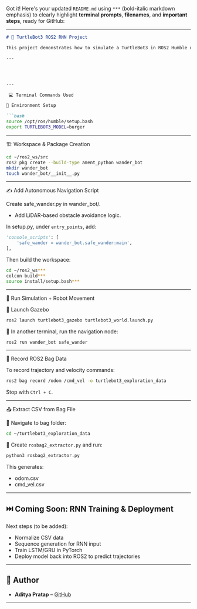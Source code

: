 Got it! Here's your updated `README.md` using `***` (bold-italic markdown emphasis) to clearly highlight **terminal prompts**, **filenames**, and **important steps**, ready for GitHub:

---

```markdown
# 🧠 TurtleBot3 ROS2 RNN Project

This project demonstrates how to simulate a TurtleBot3 in ROS2 Humble using Gazebo, enable autonomous LiDAR-based navigation, record its trajectory data, and prepare for RNN-based trajectory prediction.

---




---

 💻 Terminal Commands Used

🔧 Environment Setup

```bash
source /opt/ros/humble/setup.bash
export TURTLEBOT3_MODEL=burger
````

---

🏗️ Workspace & Package Creation

```bash
cd ~/ros2_ws/src
ros2 pkg create --build-type ament_python wander_bot
mkdir wander_bot
touch wander_bot/__init__.py
```

---

 ✍️ Add Autonomous Navigation Script

Create safe\_wander.py in wander\_bot/.
* Add LiDAR-based obstacle avoidance logic.

In setup.py, under `entry_points`, add:

```python
'console_scripts': [
    'safe_wander = wander_bot.safe_wander:main',
],
```

Then build the workspace:

```bash
cd ~/ros2_ws***
colcon build***
source install/setup.bash***
```

---

🧪 Run Simulation + Robot Movement

 🧱 Launch Gazebo

```bash
ros2 launch turtlebot3_gazebo turtlebot3_world.launch.py
```

 🚦 In another terminal, run the navigation node:

```bash
ros2 run wander_bot safe_wander
```

---

🧾 Record ROS2 Bag Data

To record trajectory and velocity commands:

```bash
ros2 bag record /odom /cmd_vel -o turtlebot3_exploration_data
```

Stop with `Ctrl + C`.

---

 📤 Extract CSV from Bag File

 📂 Navigate to bag folder:

```bash
cd ~/turtlebot3_exploration_data
```

 📜 Create `rosbag2_extractor.py` and run:

```bash
python3 rosbag2_extractor.py
```

This generates:

* odom.csv
* cmd\_vel.csv

---

## ⏭️ Coming Soon: RNN Training & Deployment

Next steps (to be added):

* Normalize CSV data
* Sequence generation for RNN input
* Train LSTM/GRU in PyTorch
* Deploy model back into ROS2 to predict trajectories

---

## 👤 Author

* **Aditya Pratap** – [GitHub](https://github.com/adityapratap112)

---

